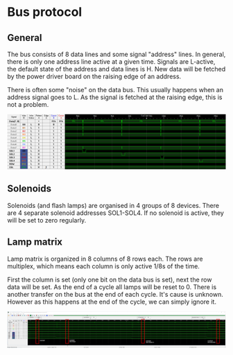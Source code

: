 # Bus protocol

## General

The bus consists of 8 data lines and some signal "address" lines. In general, there is only one address line active at a given time.
Signals are L-active, the default state of the address and data lines is H. New data will be fetched by the power driver board on the raising edge of an address.

There is often some "noise" on the data bus. This usually happens when an address signal goes to L. As the signal is fetched at the raising edge, this is not a problem.

![Solenoid addresses and data](sols.png)

## Solenoids

Solenoids (and flash lamps) are organised in 4 groups of 8 devices. There are 4 separate solenoid addresses SOL1-SOL4. If no solenoid is active, they will be set to zero regularly. 

## Lamp matrix

Lamp matrix is organized in 8 columns of 8 rows each. The rows are multiplex, which means
each column is only active 1/8s of the time.

First the column is set (only one bit on the data bus is set), next the row data will be set. As the end of a cycle all lamps will be reset to 0. There is another transfer on the bus at the end of each cycle. It's cause is unknown. However as this happens at the end of the cycle, we can simply ignore it. 

![Lamp matrix signals](rowcol.png)
